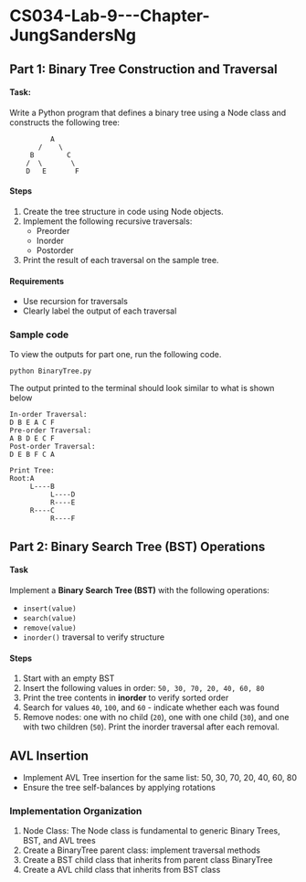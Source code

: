 # CS034-Lab-9---Chapter-JungSandersNg

## Part 1: Binary Tree Construction and Traversal
#### Task:
Write a Python program that defines a binary tree using a Node class and constructs the
following tree:
```text
          A
       /    \
     B        C
    /  \       \
    D   E       F
```
#### Steps
1. Create the tree structure in code using Node objects.
2. Implement the following recursive traversals:
    - Preorder
    - Inorder
    - Postorder
3. Print the result of each traversal on the sample tree.
#### Requirements
- Use recursion for traversals
- Clearly label the output of each traversal
### Sample code
To view the outputs for part one, run the following code.
```shell
python BinaryTree.py
```
The output printed to the terminal should look similar to what is shown below
```text
In-order Traversal:
D B E A C F 
Pre-order Traversal:
A B D E C F 
Post-order Traversal:
D E B F C A 

Print Tree:
Root:A
     L----B
          L----D
          R----E
     R----C
          R----F
```

## Part 2: Binary Search Tree (BST) Operations
#### Task
Implement a **Binary Search Tree (BST)** with the following operations:
- `insert(value)`
- `search(value)`
- `remove(value)`
- `inorder()` traversal to verify structure
#### Steps
1. Start with an empty BST
2. Insert the following values in order: `50, 30, 70, 20, 40, 60, 80`
3. Print the tree contents in **inorder** to verify sorted order
4. Search for values `40`, `100`, and `60` - indicate whether each was found
5. Remove nodes: one with no child (`20`), one with one child (`30`), and one with two children (`50`). Print the inorder traversal after each removal.

## AVL Insertion
- Implement AVL Tree insertion for the same list: 50, 30, 70, 20, 40, 60, 80
- Ensure the tree self-balances by applying rotations


### Implementation Organization
1. Node Class: The Node class is fundamental to generic Binary Trees, BST, and AVL trees
2. Create a BinaryTree parent class: implement traversal methods
3. Create a BST child class that inherits from parent class BinaryTree
4. Create a AVL child class that inherits from BST class
